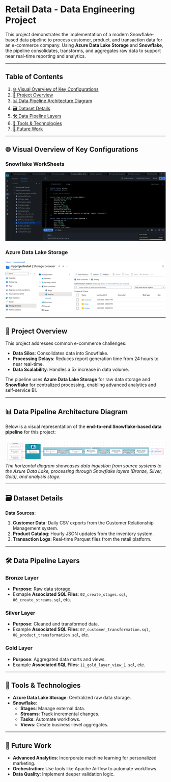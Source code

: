 # Retail Data - Data Engineering Project

This project demonstrates the implementation of a modern Snowflake-based data pipeline to process customer, product, and transaction data for an e-commerce company. 
Using **Azure Data Lake Storage** and **Snowflake**, the pipeline consolidates, transforms, and aggregates raw data to support near real-time reporting and analytics.

---

## Table of Contents
1. [🌐 Visual Overview of Key Configurations](#-visual-overview-of-key-configurations)  
2. [📂 Project Overview](#-project-overview)  
3. [📊 Data Pipeline Architecture Diagram](#-data-pipeline-architecture-diagram)  
4. [🗃️ Dataset Details](#-dataset-details)  
5. [🛠️ Data Pipeline Layers](#-data-pipeline-layers)  
6. [🧰 Tools & Technologies](#-tools--technologies)  
7. [🔮 Future Work](#-future-work)  


---
## 🌐 Visual Overview of Key Configurations
### Snowflake WorkSheets
![Snowflake Worksheets](snowflake_screenshot_worksheets.png)
### Azure Data Lake Storage
![Azure Data Lake Storage](azure_data_lake_screenshot.png)

---

## 📂 Project Overview

This project addresses common e-commerce challenges:
- **Data Silos**: Consolidates data into Snowflake.
- **Processing Delays**: Reduces report generation time from 24 hours to near real-time.
- **Data Scalability**: Handles a 5x increase in data volume.

The pipeline uses **Azure Data Lake Storage** for raw data storage and **Snowflake** for centralized processing, enabling advanced analytics and self-service BI.

---

## 📊 Data Pipeline Architecture Diagram

Below is a visual representation of the **end-to-end Snowflake-based data pipeline** for this project:

![Retail Data Pipeline](architecture_diagram.png)  
*The horizontal diagram showcases data ingestion from source systems to the Azure Data Lake, processing through Snowflake layers (Bronze, Silver, Gold), and analysis stage.*

---

## 🗃️ Dataset Details

**Data Sources**:
1. **Customer Data**: Daily CSV exports from the Customer Relationship Management system.
2. **Product Catalog**: Hourly JSON updates from the inventory system.
3. **Transaction Logs**: Real-time Parquet files from the retail platform.

---

## 🛠️ Data Pipeline Layers

### **Bronze Layer**
- **Purpose**: Raw data storage.
- Exmaple **Associated SQL Files**: `02_create_stages.sql`, `06_create_streams.sql`, etc.

### **Silver Layer**
- **Purpose**: Cleaned and transformed data.
- Example **Associated SQL Files**: `07_customer_transformation.sql`, `08_product_transformation.sql`, etc.

### **Gold Layer**
- **Purpose**: Aggregated data marts and views.
- Example **Associated SQL Files**: `11_gold_layer_view_1.sql`, etc.

---

## 🧰 Tools & Technologies

- **Azure Data Lake Storage**: Centralized raw data storage.
- **Snowflake**:
  - **Stages**: Manage external data.
  - **Streams**: Track incremental changes.
  - **Tasks**: Automate workflows.
  - **Views**: Create business-level aggregates.

---

## 🔮 Future Work

- **Advanced Analytics**: Incorporate machine learning for personalized marketing.
- **Orchestration**: Use tools like Apache Airflow to automate workflows.
- **Data Quality**: Implement deeper validation logic.

